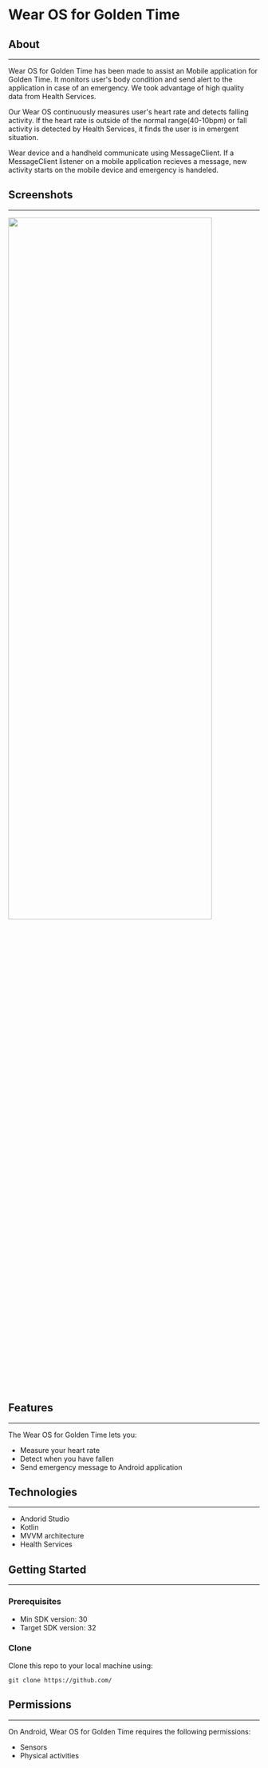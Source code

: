 # Wear OS for Golden Time
## About
---
Wear OS for Golden Time has been made to assist an Mobile application for Golden Time. It monitors user's body condition and send alert to the application in case of an emergency. We took advantage of high quality data from Health Services.

Our Wear OS continuously measures user's heart rate and detects falling activity. If the heart rate is outside of the normal range(40-10bpm) or fall activity is detected by Health Services, it finds the user is in emergent situation. 

Wear device and a handheld communicate using MessageClient. If a MessageClient listener on a mobile application recieves a message, new activity starts on the mobile device and emergency is handeled.

## Screenshots
---
<img src="https://velog.velcdn.com/images/bona-park/post/86a42ec2-247a-44fa-88c0-c53a315eef07/image.png" width="90%" height="60%">





## Features
---
The Wear OS for Golden Time lets you:
- Measure your heart rate
- Detect when you have fallen
- Send emergency message to Android application

## Technologies
---
- Andorid Studio
- Kotlin
- MVVM architecture
- Health Services



## Getting Started
---
### Prerequisites
- Min SDK version: 30
- Target SDK version: 32
### Clone
Clone this repo to your local machine using:

```
git clone https://github.com/ 
```
## Permissions
---
On Android, Wear OS for Golden Time requires the following permissions:
- Sensors
- Physical activities

